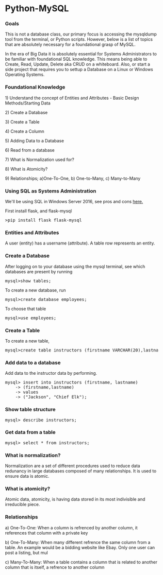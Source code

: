  <h1>Python-MySQL</h1>
 

<h3>Goals</h3>

<p>
	This is not a database class, our primary focus is accessing the mysqldump tool from the terminal, or Python scripts.  However, below is a list of topics that are absolutely necessary for a foundational grasp of MySQL. 
</p>

<p>
	In the era of Big Data it is absolutely essential for Systems Administrators to be familiar with foundational SQL knowledge. This means being able to Create, Read, Update, Delete aka CRUD on a whiteboard.  Also, or start a side project that requires you to settup a Database on a Linux or Windows Operating Systems.
</p>

<h3>Foundational Knowledge</h3>

<p>1) Understand the concept of Entities and Attributes - Basic Design Methods/Starting Data</p>
<p>2) Create a Database</p>
<p>3) Create a Table</p>
<p>4) Create a Column</p>
<p>5) Adding Data to a Database</p>
<p>6) Read from a database</p>
<p>7) What is Normalization used for?</p>
<p>8) What is Atomicity?</p>
<p>9) Relationships; a)One-To-One, b) One-to-Many, c) Many-to-Many</p>


<h3>Using SQL as Systems Administration</h3>

<p>
	We'll be using SQL in Windows Server 2016, see pros and cons <a href="https://medium.com/@mindfiresolutions.usa/a-comparison-between-mysql-vs-ms-sql-server-58b537e474be">here.</a>
	
</p>




<p>
 First install flask, and flask-mysql
</p>

<pre>
>pip install flask flask-mysql
</pre>


<h3>Entities and Attributes</h3>

<p>
 A user (entity) has a username (attribute). A table row represents an entity.
</p>



<h3>Create a Database</h3>

<p>After logging on to your database using the mysql terminal, see which databases are present by running</p>

<pre>
mysql>show tables;
</pre>

<p>
	To create a new database, run
</p>

<pre>
mysql>create database employees;
</pre>

<p>
To choose that table
</p>

<pre>
mysql>use employees;
</pre>

<h3>Create a Table</h3>

<p>
	To create a new table,
</p>

<pre>
mysql>create table instructors (firstname VARCHAR(20),lastname VARCHAR(20));
</pre>

<h3>Add data to a database</h3>

<p>
	Add data to the instructor data by performing.
</p>

<pre>
mysql> insert into instructors (firstname, lastname)
	-> (firstname,lastname)
	-> values
	-> ("Jackson", "Chief Elk");
</pre>

<h3>Show table structure</h3>

<pre>
mysql> describe instructors;
</pre>


<h3>Get data from a table</h3>

<pre>
mysql> select * from instructors;
</pre>



<h3>What is normalization?</h3>

<p>
	Normalization are a set of different procedures used to reduce
	data redunancy in large databases composed of many relationships.  It is used to ensure data 
	is atomic.
</p>


<h3>What is atomicity?</h3>

<p>
	Atomic data, atomicity, is having data stored in its most indivisible and irreducible piece.
</p>

<h3>Relationships</h3>

<p>
a) One-To-One: When a column is refrenced by another column, it references that column with a private key
</p>

<p>
b) One-To-Many: When many different refrence the same column from a table. An example would be a bidding website like Ebay. Only one user can post a listing, but mul 	
</p>

<p>
c) Many-To-Many: When a table contains a column that is related to another column that is itself, a refrence to another column
</p>

